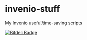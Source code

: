 invenio-stuff
=============

My Invenio useful/time-saving scripts


[![Bitdeli Badge](https://d2weczhvl823v0.cloudfront.net/egabancho/invenio-stuff/trend.png)](https://bitdeli.com/free "Bitdeli Badge")

